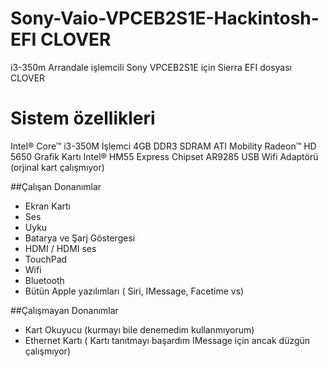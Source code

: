 # Sony-Vaio-VPCEB2S1E-Hackintosh-EFI CLOVER
i3-350m Arrandale işlemcili Sony VPCEB2S1E için Sierra EFI dosyası CLOVER

# Sistem özellikleri
Intel® Core™ i3-350M İşlemci
4GB DDR3 SDRAM
ATI Mobility Radeon™ HD 5650 Grafik Kartı
Intel® HM55 Express Chipset
AR9285 USB Wifi Adaptörü (orjinal kart çalışmıyor)

##Çalışan Donanımlar
- Ekran Kartı
- Ses
- Uyku
- Batarya ve Şarj Göstergesi
- HDMI / HDMI ses
- TouchPad
- Wifi
- Bluetooth
- Bütün Apple yazılımları ( Siri, IMessage, Facetime vs)

##Çalışmayan Donanımlar
- Kart Okuyucu (kurmayı bile denemedim kullanmıyorum)
- Ethernet Kartı ( Kartı tanıtmayı başardım IMessage için ancak düzgün çalışmıyor)
